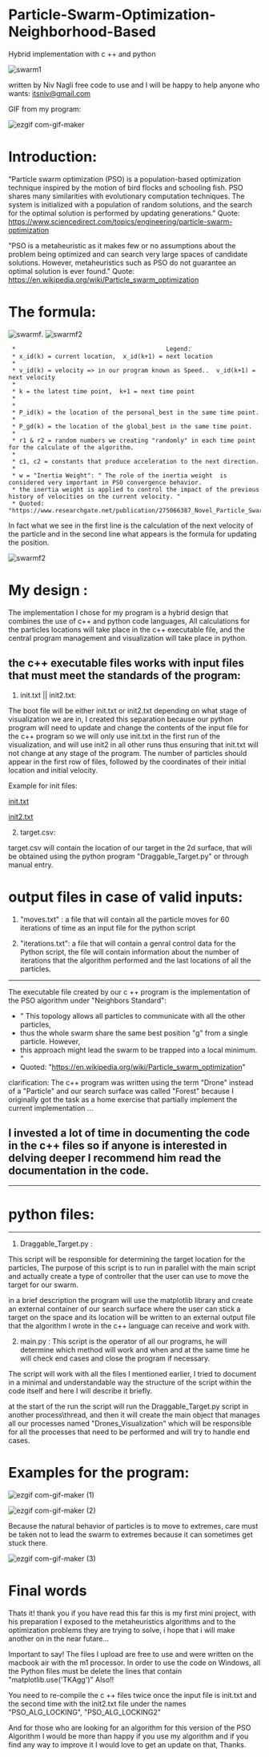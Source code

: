 # Particle-Swarm-Optimization-Neighborhood-Based
Hybrid implementation with c ++ and python

![swarm1](https://user-images.githubusercontent.com/75484097/109506006-d82dba00-7aa5-11eb-8878-b044e688297e.jpg)

written by Niv Nagli free code to use and I will be happy to help anyone who wants: itsniv@gmail.com 


GIF from my program:

![ezgif com-gif-maker](https://user-images.githubusercontent.com/75484097/109510449-b1be4d80-7aaa-11eb-98d8-63062a25cba4.gif)



# Introduction:
"Particle swarm optimization (PSO) is a population-based optimization technique inspired by the motion of bird flocks and schooling fish. PSO shares many similarities with evolutionary computation techniques. The system is initialized with a population of random solutions, and the search for the optimal solution is performed by updating generations."
Quote: 
https://www.sciencedirect.com/topics/engineering/particle-swarm-optimization

"PSO is a metaheuristic as it makes few or no assumptions about the problem being optimized and can search very large spaces of candidate solutions. However, metaheuristics such as PSO do not guarantee an optimal solution is ever found."
Quote: https://en.wikipedia.org/wiki/Particle_swarm_optimization

# The formula:

![swarmf](https://user-images.githubusercontent.com/75484097/109508250-555a2e80-7aa8-11eb-9f7a-67906e311e10.png). ![swarmf2](https://user-images.githubusercontent.com/75484097/109508261-58551f00-7aa8-11eb-8f55-0dc2c13458cf.png)

     *                                          Legend:ֿ
     * x_id(k) = current location,  x_id(k+1) = next location
     *
     * v_id(k) = velocity => in our program known as Speed..  v_id(k+1) = next velocity
     *
     * k = the latest time point,  k+1 = next time point
     * 
     *
     * P_id(k) = the location of the personal_best in the same time point.
     *
     * P_gd(k) = the location of the global_best in the same time point.
     *
     * r1 & r2 = random numbers we creating "randomly" in each time point for the calculate of the algorithm.
     *
     * c1, c2 = constants that produce acceleration to the next direction.
     *
     * w = "Inertia Weight": " The role of the inertia weight  is considered very important in PSO convergence behavior.
     * the inertia weight is applied to control the impact of the previous history of velocities on the current velocity. "
     * Quoted: "https://www.researchgate.net/publication/275066387_Novel_Particle_Swarm_Optimization_and_Its_Application_in_Calibrating_the_Underwater_Transponder_Coordinates"

In fact what we see in the first line is the calculation of the next velocity of the particle and in the second line what appears is the formula for updating the position.

![swarmf2](https://user-images.githubusercontent.com/75484097/109508261-58551f00-7aa8-11eb-8f55-0dc2c13458cf.png)





# My design :

The implementation I chose for my program is a hybrid design that combines the use of c++ and python code languages,
All calculations for the particles locations will take place in the c++ executable file, and the central program management and visualization will take place in python.

the c++ executable files works with input files that must meet the standards of the program:
------
1)  init.txt || init2.txt:

The boot file will be either init.txt or init2.txt depending on what stage of visualization we are in,
I created this separation because our python program will need to update and change the contents of the input file for the c++ program 
so we will only use init.txt in the first run of the visualization, 
and will use init2 in all other runs thus ensuring that init.txt will not change at any stage of the program.
The number of particles should appear in the first row of files, followed by the coordinates of their initial location and initial velocity.

Example for init files:

[init.txt](https://github.com/NivNagli/Particle-Swarm-Optimization-Neighborhood-Based/files/6064250/init.txt)

[init2.txt](https://github.com/NivNagli/Particle-Swarm-Optimization-Neighborhood-Based/files/6064252/init2.txt)



2) target.csv:

target.csv will contain the location of our target in the 2d surface, that will be obtained using the python program "Draggable_Target.py" or through manual entry.

# output files in case of valid inputs:

1) "moves.txt" : a file that will contain all the particle moves for 60 iterations of time as an input file for the python script


2) "iterations.txt": a file that will contain a genral control data for the Python script, 
the file will contain information about the number of iterations that the algorithm performed and the last locations of all the particles.



----------------------

The executable file created by our c ++ program is the implementation of the PSO algorithm under "Neighbors Standard":

 
 * " This topology allows all particles to communicate with all the other particles,
 * thus the whole swarm share the same best position "g" from a single particle. However,
 * this approach might lead the swarm to be trapped into a local minimum. "
 * Quoted: "https://en.wikipedia.org/wiki/Particle_swarm_optimization"
 

clarification:
The c++ program was written using the term "Drone" instead of a "Particle" and our search surface was called "Forest" because I originally got the task as a home exercise that partially implement the current implementation ...

I invested a lot of time in documenting the code in the c++ files so if anyone is interested in delving deeper I recommend him read the documentation in the code.
-------
----------------------

# python files:
------------
1) Draggable_Target.py :

This script will be responsible for determining the target location for the particles,
The purpose of this script is to run in parallel with the main script and actually create a type of controller that the user can use to move the target for our swarm.


in a brief description the program will use the matplotlib library and create an external container of our search surface where the user can stick a target on the space and its location will be written to an external output file that the algorithm I wrote in the c++ language can receive and work with.



2) main.py :
This script is the operator of all our programs, he will determine which method will work and when and at the same time he will check end cases and close the program if necessary.

The script will work with all the files I mentioned earlier,
I tried to document in a minimal and understandable way the structure of the script within the code itself and here I will describe it briefly.


at the start of the run the script will run the Draggable_Target.py script in another process\thread,
and then it will create the main object that manages all our processes named "Drones_Visualization" which will be responsible for all the processes that need to be performed and will try to handle end cases.



# Examples for the program:
![ezgif com-gif-maker (1)](https://user-images.githubusercontent.com/75484097/109566428-878d7f80-7aec-11eb-955e-e8b7af2d28a8.gif)

![ezgif com-gif-maker (2)](https://user-images.githubusercontent.com/75484097/109567142-8c066800-7aed-11eb-878c-1b226eb454f8.gif)






Because the natural behavior of particles is to move to extremes, care must be taken not to lead the swarm to extremes because it can sometimes get stuck there.

![ezgif com-gif-maker (3)](https://user-images.githubusercontent.com/75484097/109567035-62e5d780-7aed-11eb-9f35-4f6526e34c37.gif)



# Final words



Thats it! thank you if you have read this far this is my first mini project, with his preparation I exposed to the metaheuristics algorithms and to the optimization problems they are trying to solve, i hope that i will make another on in the near futare...

Important to say!
The files I upload are free to use and were written on the macbook air with the m1 processor. In order to use the code on Windows, all the Python files must be delete the lines that contain "matplotlib.use('TKAgg')" Also!!

You need to re-compile the c ++ files twice once the input file is init.txt and the second time with the init2.txt file under the names "PSO_ALG_LOCKING",
"PSO_ALG_LOCKING2"

And for those who are looking for an algorithm for this version of the PSO Algorithm I would be more than happy if you use my algorithm and if you find any way to improve it I would love to get an update on that,
Thanks.












